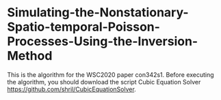 # Simulating-the-Nonstationary-Spatio-temporal-Poisson-Processes-Using-the-Inversion-Method
This is the algorithm for the WSC2020 paper con342s1.
Before executing the algorithm, you should download the script Cubic Equation Solver https://github.com/shril/CubicEquationSolver.
